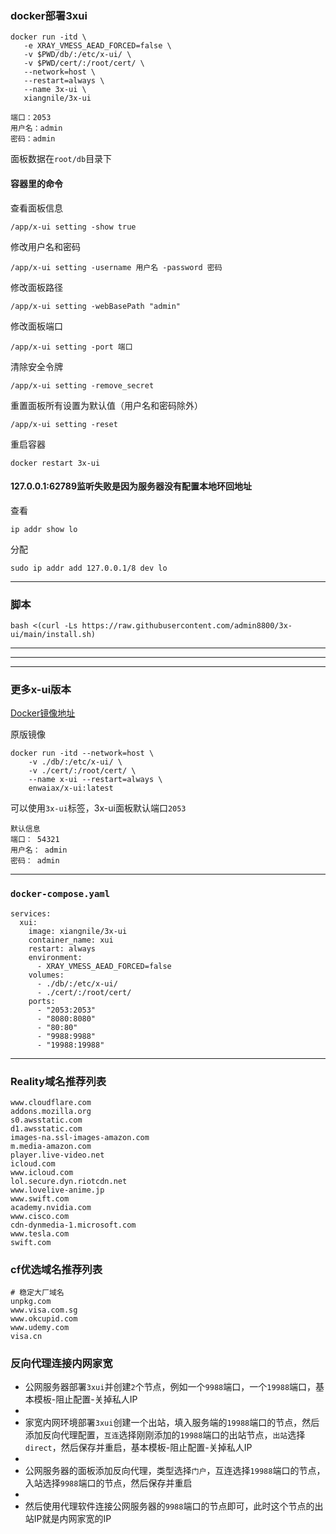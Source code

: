 ###  docker部署3xui

```
docker run -itd \
   -e XRAY_VMESS_AEAD_FORCED=false \
   -v $PWD/db/:/etc/x-ui/ \
   -v $PWD/cert/:/root/cert/ \
   --network=host \
   --restart=always \
   --name 3x-ui \
   xiangnile/3x-ui
```

```
端口：2053
用户名：admin
密码：admin
```
面板数据在`root/db`目录下

#### 容器里的命令
查看面板信息
```
/app/x-ui setting -show true
```
修改用户名和密码
```
/app/x-ui setting -username 用户名 -password 密码
```
修改面板路径
```
/app/x-ui setting -webBasePath "admin"
```
修改面板端口
```
/app/x-ui setting -port 端口
```
清除安全令牌
```
/app/x-ui setting -remove_secret
```
重置面板所有设置为默认值（用户名和密码除外）
```
/app/x-ui setting -reset
```
重启容器
```
docker restart 3x-ui
```



#### 127.0.0.1:62789监听失败是因为服务器没有配置本地环回地址
查看
```
ip addr show lo
```
分配
```
sudo ip addr add 127.0.0.1/8 dev lo
```

---
### 脚本
```
bash <(curl -Ls https://raw.githubusercontent.com/admin8800/3x-ui/main/install.sh)
```

---

---

---

###  更多x-ui版本

[Docker镜像地址](https://hub.docker.com/r/enwaiax/x-ui)

原版镜像
```
docker run -itd --network=host \
    -v ./db/:/etc/x-ui/ \
    -v ./cert/:/root/cert/ \
    --name x-ui --restart=always \
    enwaiax/x-ui:latest
```

可以使用`3x-ui`标签，3x-ui面板默认端口`2053`


```
默认信息
端口： 54321
用户名： admin
密码： admin
```

---

### `docker-compose.yaml`
```
services:
  xui:
    image: xiangnile/3x-ui
    container_name: xui
    restart: always
    environment:
      - XRAY_VMESS_AEAD_FORCED=false
    volumes:
      - ./db/:/etc/x-ui/
      - ./cert/:/root/cert/
    ports:
      - "2053:2053"
      - "8080:8080"
      - "80:80"
      - "9988:9988"
      - "19988:19988"
```



---
### Reality域名推荐列表
```
www.cloudflare.com
addons.mozilla.org
s0.awsstatic.com
d1.awsstatic.com
images-na.ssl-images-amazon.com
m.media-amazon.com
player.live-video.net
icloud.com
www.icloud.com
lol.secure.dyn.riotcdn.net
www.lovelive-anime.jp
www.swift.com
academy.nvidia.com
www.cisco.com
cdn-dynmedia-1.microsoft.com
www.tesla.com
swift.com
```


### cf优选域名推荐列表
```
# 稳定大厂域名
unpkg.com
www.visa.com.sg
www.okcupid.com
www.udemy.com
visa.cn
```



### 反向代理连接内网家宽

- 公网服务器部署`3xui`并创建`2`个节点，例如一个`9988`端口，一个`19988`端口，基本模板-阻止配置-关掉私人IP
- 
- 家宽内网环境部署`3xui`创建一个出站，填入服务端的`19988`端口的节点，然后添加反向代理配置，`互连`选择刚刚添加的`19988`端口的出站节点，`出站`选择`direct`，然后保存并重启，基本模板-阻止配置-关掉私人IP
- 
- 公网服务器的面板添加反向代理，类型选择`门户`，互连选择`19988`端口的节点，入站选择`9988`端口的节点，然后保存并重启
- 
- 然后使用代理软件连接公网服务器的`9988`端口的节点即可，此时这个节点的出站IP就是内网家宽的IP
